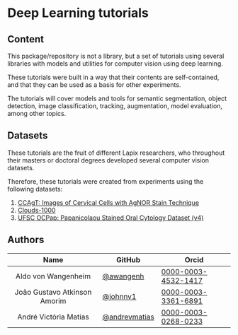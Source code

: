 Deep Learning tutorials
================

<!-- WARNING: THIS FILE WAS AUTOGENERATED! DO NOT EDIT! -->

## Content

This package/repository is not a library, but a set of tutorials using
several libraries with models and utilities for computer vision using
deep learning.

These tutorials were built in a way that their contents are
self-contained, and that they can be used as a basis for other
experiments.

The tutorials will cover models and tools for semantic segmentation,
object detection, image classification, tracking, augmentation, model
evaluation, among other topics.

## Datasets

These tutorials are the fruit of different Lapix researchers, who
throughout their masters or doctoral degrees developed several computer
vision datasets.

Therefore, these tutorials were created from experiments using the
following datasets:

1.  [CCAgT: Images of Cervical Cells with AgNOR Stain
    Technique](https://doi.org/10.17632/wg4bpm33hj.2)
2.  [Clouds-1000](https://doi.org/10.17632/4pw8vfsnpx.2)
3.  [UFSC OCPap: Papanicolaou Stained Oral Cytology Dataset
    (v4)](https://doi.org/10.17632/dr7ydy9xbk.2)

## Authors

|             Name             | GitHub                                           | Orcid                                                        |
|:----------------------------:|--------------------------------------------------|--------------------------------------------------------------|
|     Aldo von Wangenheim      | [@awangenh](https://github.com/awangenh)         | [0000-0003-4532-1417](https://orcid.org/0000-0003-4532-1417) |
| João Gustavo Atkinson Amorim | [@johnnv1](http://github.com/johnnv1)            | [0000-0003-3361-6891](https://orcid.org/0000-0003-3361-6891) |
|    André Victória Matias     | [@andrevmatias](https://github.com/andrevmatias) | [0000-0003-0268-0233](https://orcid.org/0000-0003-0268-0233) |

